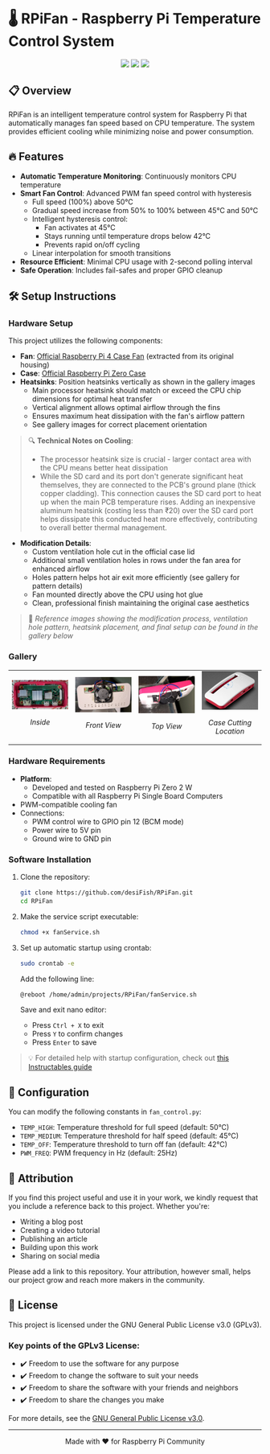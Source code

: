# 🌡️ RPiFan - Raspberry Pi Temperature Control System

<div align="center">
<img src="https://img.shields.io/badge/Raspberry%20Pi-A22846?style=for-the-badge&logo=Raspberry%20Pi&logoColor=white" />
<img src="https://img.shields.io/badge/Python-3776AB?style=for-the-badge&logo=python&logoColor=white" />
<img src="https://img.shields.io/badge/License-GPLv3-blue.svg?style=for-the-badge" />
</div>

## 📋 Overview
RPiFan is an intelligent temperature control system for Raspberry Pi that automatically manages fan speed based on CPU temperature. The system provides efficient cooling while minimizing noise and power consumption.

## 🔥 Features
- **Automatic Temperature Monitoring**: Continuously monitors CPU temperature
- **Smart Fan Control**: Advanced PWM fan speed control with hysteresis
  - Full speed (100%) above 50°C
  - Gradual speed increase from 50% to 100% between 45°C and 50°C
  - Intelligent hysteresis control:
    - Fan activates at 45°C
    - Stays running until temperature drops below 42°C
    - Prevents rapid on/off cycling
  - Linear interpolation for smooth transitions
- **Resource Efficient**: Minimal CPU usage with 2-second polling interval
- **Safe Operation**: Includes fail-safes and proper GPIO cleanup

## 🛠️ Setup Instructions

### Hardware Setup
This project utilizes the following components:

- **Fan**: [Official Raspberry Pi 4 Case Fan](https://www.raspberrypi.com/products/raspberry-pi-4-case-fan/) (extracted from its original housing)
- **Case**: [Official Raspberry Pi Zero Case](https://robu.in/product/official-raspberry-pi-zero-case/)
- **Heatsinks**: Position heatsinks vertically as shown in the gallery images
  - Main processor heatsink should match or exceed the CPU chip dimensions for optimal heat transfer
  - Vertical alignment allows optimal airflow through the fins
  - Ensures maximum heat dissipation with the fan's airflow pattern
  - See gallery images for correct placement orientation

> 🔍 **Technical Notes on Cooling**:
> - The processor heatsink size is crucial - larger contact area with the CPU means better heat dissipation
> - While the SD card and its port don't generate significant heat themselves, they are connected to the PCB's ground plane (thick copper cladding). This connection causes the SD card port to heat up when the main PCB temperature rises. Adding an inexpensive aluminum heatsink (costing less than ₹20) over the SD card port helps dissipate this conducted heat more effectively, contributing to overall better thermal management.

- **Modification Details**:
  - Custom ventilation hole cut in the official case lid
  - Additional small ventilation holes in rows under the fan area for enhanced airflow
  - Holes pattern helps hot air exit more efficiently (see gallery for pattern details)
  - Fan mounted directly above the CPU using hot glue
  - Clean, professional finish maintaining the original case aesthetics

> 📸 *Reference images showing the modification process, ventilation hole pattern, heatsink placement, and final setup can be found in the gallery below*

### Gallery
<table>
  <tr>
    <td width="25%">
      <img src="resources/x1.jpg" alt="Inside" width="100%"/>
      <p align="center"><em>Inside</em></p>
    </td>
    <td width="25%">
      <img src="resources/x2.jpg" alt="Front View" width="100%"/>
      <p align="center"><em>Front View</em></p>
    </td>
    <td width="25%">
      <img src="resources/x3.jpg" alt="Top View" width="100%"/>
      <p align="center"><em>Top View</em></p>
    </td>
    <td width="25%">
      <img src="resources/x4.jpg" alt="Case Cutting Guide" width="100%"/>
      <p align="center"><em>Case Cutting Location</em></p>
    </td>
  </tr>
</table>

### Hardware Requirements
- **Platform**:
  - Developed and tested on Raspberry Pi Zero 2 W
  - Compatible with all Raspberry Pi Single Board Computers
- PWM-compatible cooling fan
- Connections:
  - PWM control wire to GPIO pin 12 (BCM mode)
  - Power wire to 5V pin
  - Ground wire to GND pin

### Software Installation
1. Clone the repository:
   ```bash
   git clone https://github.com/desiFish/RPiFan.git
   cd RPiFan
   ```

2. Make the service script executable:
   ```bash
   chmod +x fanService.sh
   ```

3. Set up automatic startup using crontab:
   ```bash
   sudo crontab -e
   ```
   Add the following line:
   ```bash
   @reboot /home/admin/projects/RPiFan/fanService.sh
   ```
   Save and exit nano editor:
   - Press `Ctrl + X` to exit
   - Press `Y` to confirm changes
   - Press `Enter` to save

> 💡 For detailed help with startup configuration, check out [this Instructables guide](https://www.instructables.com/Raspberry-Pi-Launch-Python-script-on-startup/)

## 🔧 Configuration
You can modify the following constants in `fan_control.py`:
- `TEMP_HIGH`: Temperature threshold for full speed (default: 50°C)
- `TEMP_MEDIUM`: Temperature threshold for half speed (default: 45°C)
- `TEMP_OFF`: Temperature threshold to turn off fan (default: 42°C)
- `PWM_FREQ`: PWM frequency in Hz (default: 25Hz)

## 🙏 Attribution
If you find this project useful and use it in your work, we kindly request that you include a reference back to this project. Whether you're:
- Writing a blog post
- Creating a video tutorial
- Publishing an article
- Building upon this work
- Sharing on social media

Please add a link to this repository. Your attribution, however small, helps our project grow and reach more makers in the community.

## 📝 License

This project is licensed under the GNU General Public License v3.0 (GPLv3).

### Key points of the GPLv3 License:
- ✔️ Freedom to use the software for any purpose
- ✔️ Freedom to change the software to suit your needs
- ✔️ Freedom to share the software with your friends and neighbors
- ✔️ Freedom to share the changes you make

For more details, see the [GNU General Public License v3.0](https://www.gnu.org/licenses/gpl-3.0.en.html).

---
<div align="center">
Made with ❤️ for Raspberry Pi Community
</div>